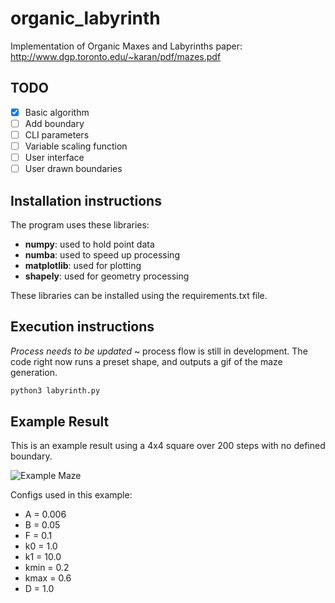 # organic_labyrinth

Implementation of Organic Maxes and Labyrinths paper: http://www.dgp.toronto.edu/~karan/pdf/mazes.pdf

## TODO
 - [x] Basic algorithm
 - [ ] Add boundary
 - [ ] CLI parameters
 - [ ] Variable scaling function
 - [ ] User interface
 - [ ] User drawn boundaries

## Installation instructions

The program uses these libraries:
 - **numpy**: used to hold point data
 - **numba**: used to speed up processing
 - **matplotlib**: used for plotting
 - **shapely**: used for geometry processing

These libraries can be installed using the requirements.txt file.

## Execution instructions

*Process needs to be updated* ~ process flow is still in development. The code right now runs a preset shape, and outputs a gif of the maze generation.

```bash
python3 labyrinth.py
```

## Example Result

This is an example result using a 4x4 square over 200 steps with no defined boundary.

![Example Maze](https://github.com/ejbosia/organic_labyrinth/blob/9b5d646c14125f91bcd34b21adcc086279715d94/test2.gif)

Configs used in this example:
- A = 0.006
- B = 0.05
- F = 0.1
- k0 = 1.0 
- k1 = 10.0
- kmin = 0.2
- kmax = 0.6
- D = 1.0
